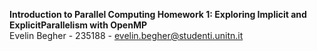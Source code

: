 **Introduction to Parallel Computing Homework 1: Exploring Implicit and ExplicitParallelism with OpenMP** <br>
Evelin Begher - 235188 - evelin.begher@studenti.unitn.it <br>
